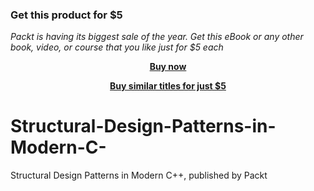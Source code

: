 
### Get this product for $5

<i>Packt is having its biggest sale of the year. Get this eBook or any other book, video, or course that you like just for $5 each</i>


<b><p align='center'>[Buy now](https://packt.link/9781801073073)</p></b>


<b><p align='center'>[Buy similar titles for just $5](https://subscription.packtpub.com/search)</p></b>


# Structural-Design-Patterns-in-Modern-C-
Structural Design Patterns in Modern C++, published by Packt
